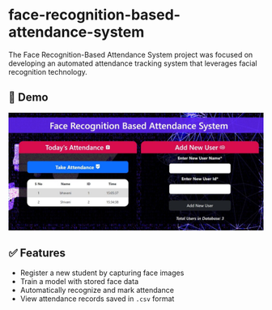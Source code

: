 # face-recognition-based-attendance-system  

The Face Recognition-Based Attendance System project was focused on developing an automated attendance tracking system that leverages facial recognition technology. 

## 🚀 Demo
![Face Recognition Based Attendance System](Image.jpg)

## ✅ Features

- Register a new student by capturing face images
- Train a model with stored face data
- Automatically recognize and mark attendance
- View attendance records saved in `.csv` format
